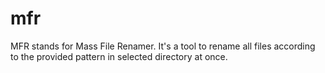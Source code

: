 # mfr
MFR stands for Mass File Renamer. It's a tool to rename all files according to the provided pattern in selected directory at once.
